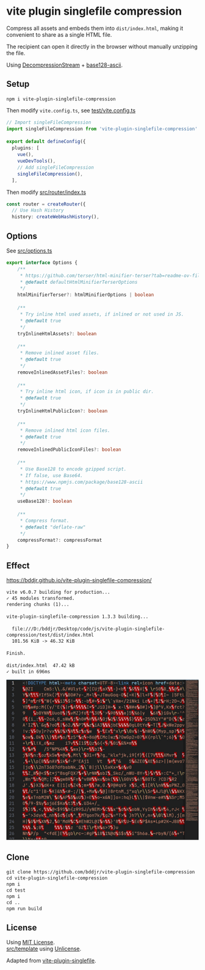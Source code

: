 # vite plugin singlefile compression

Compress all assets and embeds them into `dist/index.html`, making it convenient to share as a single HTML file.

The recipient can open it directly in the browser without manually unzipping the file.

Using [DecompressionStream](https://developer.mozilla.org/docs/Web/API/DecompressionStream) + [base128-ascii](https://www.npmjs.com/package/base128-ascii).

## Setup

```
npm i vite-plugin-singlefile-compression
```

Then modify `vite.config.ts`, see [test/vite.config.ts](test/vite.config.ts)

```ts
// Import singleFileCompression
import singleFileCompression from 'vite-plugin-singlefile-compression'

export default defineConfig({
  plugins: [
    vue(),
    vueDevTools(),
    // Add singleFileCompression
    singleFileCompression(),
  ],
```

Then modify [src/router/index.ts](test/src/router/index.ts#L5)

```ts
const router = createRouter({
  // Use Hash History
  history: createWebHashHistory(),
```

## Options

See [src/options.ts](src/options.ts)

```ts
export interface Options {
    /**
     * https://github.com/terser/html-minifier-terser?tab=readme-ov-file#options-quick-reference
     * @default defaultHtmlMinifierTerserOptions
     */
    htmlMinifierTerser?: htmlMinifierOptions | boolean

    /**
     * Try inline html used assets, if inlined or not used in JS.
     * @default true
     */
    tryInlineHtmlAssets?: boolean

    /**
     * Remove inlined asset files.
     * @default true
     */
    removeInlinedAssetFiles?: boolean

    /**
     * Try inline html icon, if icon is in public dir.
     * @default true
     */
    tryInlineHtmlPublicIcon?: boolean

    /**
     * Remove inlined html icon files.
     * @default true
     */
    removeInlinedPublicIconFiles?: boolean

    /**
     * Use Base128 to encode gzipped script.
     * If false, use Base64.
     * https://www.npmjs.com/package/base128-ascii
     * @default true
     */
    useBase128?: boolean

    /**
     * Compress format.
     * @default "deflate-raw"
     */
    compressFormat?: compressFormat
}
```

## Effect

https://bddjr.github.io/vite-plugin-singlefile-compression/

```
vite v6.0.7 building for production...
✓ 45 modules transformed.
rendering chunks (1)...

vite-plugin-singlefile-compression 1.3.3 building...

  file:///D:/bddjr/Desktop/code/js/vite-plugin-singlefile-compression/test/dist/index.html
  101.56 KiB -> 46.32 KiB

Finish.

dist/index.html  47.42 kB
✓ built in 696ms
```

![](effect.jpg)

## Clone

```
git clone https://github.com/bddjr/vite-plugin-singlefile-compression
cd vite-plugin-singlefile-compression
npm i
cd test
npm i
cd ..
npm run build
```

## License

Using [MIT License](LICENSE.txt).  
[src/template](src/template) using [Unlicense](src/template/LICENSE.txt).

Adapted from [vite-plugin-singlefile](https://www.npmjs.com/package/vite-plugin-singlefile).
